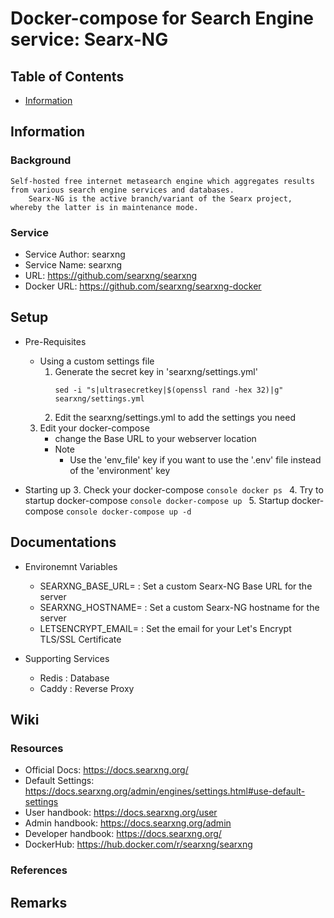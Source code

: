 # Docker-compose for Search Engine service: Searx-NG 

## Table of Contents
+ [Information](#information)

## Information
### Background
```
Self-hosted free internet metasearch engine which aggregates results from various search engine services and databases.
    Searx-NG is the active branch/variant of the Searx project, whereby the latter is in maintenance mode.
```

### Service
+ Service Author: searxng
+ Service Name: searxng
+ URL: https://github.com/searxng/searxng
+ Docker URL: https://github.com/searxng/searxng-docker

## Setup
- Pre-Requisites
    - Using a custom settings file
        1. Generate the secret key in 'searxng/settings.yml'
            ```console
            sed -i "s|ultrasecretkey|$(openssl rand -hex 32)|g" searxng/settings.yml
            ```
        2. Edit the searxng/settings.yml to add the settings you need
    3. Edit your docker-compose
        + change the Base URL to your webserver location
        - Note
            + Use the 'env_file' key if you want to use the '.env' file instead of the 'environment' key

- Starting up
    3. Check your docker-compose
        ```console
        docker ps
        ```
    4. Try to startup docker-compose
        ```console
        docker-compose up
        ```
    5. Startup docker-compose
        ```console
        docker-compose up -d
        ```

## Documentations
- Environemnt Variables
    + SEARXNG_BASE_URL=<URL>      : Set a custom Searx-NG Base URL for the server
    + SEARXNG_HOSTNAME=<hostname> : Set a custom Searx-NG hostname for the server
    + LETSENCRYPT_EMAIL=<email>   : Set the email for your Let's Encrypt TLS/SSL Certificate

- Supporting Services
    + Redis : Database
    + Caddy : Reverse Proxy

## Wiki 

### Resources
+ Official Docs: https://docs.searxng.org/
+ Default Settings: https://docs.searxng.org/admin/engines/settings.html#use-default-settings
+ User handbook: https://docs.searxng.org/user
+ Admin handbook: https://docs.searxng.org/admin
+ Developer handbook: https://docs.searxng.org/
+ DockerHub: https://hub.docker.com/r/searxng/searxng

### References

## Remarks
